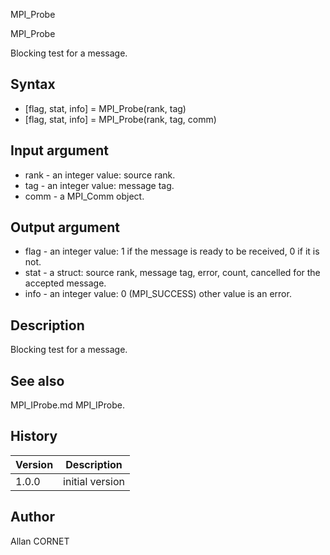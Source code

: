 


MPI_Probe


MPI_Probe

Blocking test for a message.

## Syntax

- [flag, stat, info] = MPI_Probe(rank, tag)
- [flag, stat, info] = MPI_Probe(rank, tag, comm)

## Input argument

 - rank - an integer value: source rank.
 - tag - an integer value: message tag.
 - comm - a MPI_Comm object.

## Output argument

 - flag - an integer value: 1 if the message is ready to be received, 0 if it is not.
 - stat - a struct: source rank, message tag, error, count, cancelled for the accepted message.
 - info - an integer value:  0 (MPI_SUCCESS) other value is an error.

## Description


  <p>Blocking test for a message.</p>


## See also

MPI_IProbe.md MPI_IProbe.
## History

|Version|Description|
|------|------|
|1.0.0|initial version|


## Author

Allan CORNET



